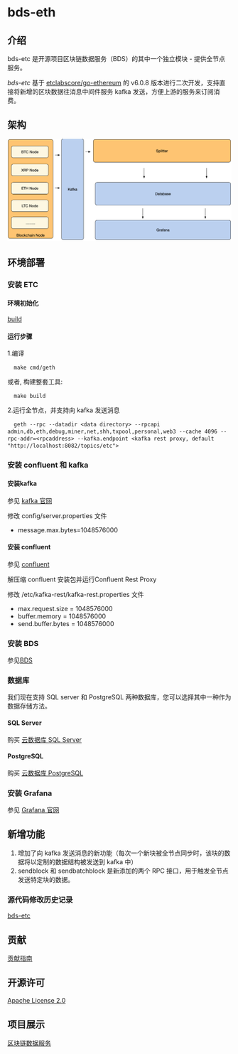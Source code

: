 # bds-eth
## 介绍
bds-etc 是开源项目区块链数据服务（BDS）的其中一个独立模块 - 提供全节点服务。

*bds-etc* 基于 [etclabscore/go-ethereum](https://github.com/etclabscore/go-ethereum) 的 v6.0.8 版本进行二次开发，支持直接将新增的区块数据往消息中间件服务 kafka 发送，方便上游的服务来订阅消费。

## 架构
![架构](./doc/bds-architecture.jpg)

## 环境部署 
### 安装 ETC
#### 环境初始化
[build](./doc/build.md)

#### 运行步骤

1.编译

 ```
   make cmd/geth
 ```
   或者, 构建整套工具:
   
 ```
   make build
 ```
 

2.运行全节点，并支持向 kafka 发送消息

```
  geth --rpc --datadir <data directory> --rpcapi admin,db,eth,debug,miner,net,shh,txpool,personal,web3 --cache 4096 --rpc-addr=<rpcaddress> --kafka.endpoint <kafka rest proxy, default "http://localhost:8082/topics/etc">
```

### 安装 confluent 和 kafka
#### 安装kafka
参见 [kafka 官网](http://kafka.apache.org/quickstart)

修改 config/server.properties 文件

* message.max.bytes=1048576000

#### 安装 confluent
参见 [confluent](https://docs.confluent.io/current/installation/installing_cp/zip-tar.html#prod-kafka-cli-install)

解压缩 confluent 安装包并运行Confluent Rest Proxy

修改 /etc/kafka-rest/kafka-rest.properties 文件

* max.request.size = 1048576000
* buffer.memory = 1048576000
* send.buffer.bytes = 1048576000

### 安装 BDS
参见[BDS](https://github.com/jdcloud-bds/bds)

### 数据库
我们现在支持 SQL server 和 PostgreSQL 两种数据库，您可以选择其中一种作为数据存储方法。

#### SQL Server
购买 [云数据库 SQL Server](https://www.jdcloud.com/cn/products/jcs-for-sql-server)

#### PostgreSQL 
购买 [云数据库 PostgreSQL](https://www.jdcloud.com/cn/products/jcs-for-postgresql)

### 安装 Grafana 
参见 [Grafana 官网](https://grafana.com/)

## 新增功能

1. 增加了向 kafka 发送消息的新功能（每次一个新块被全节点同步时，该块的数据将以定制的数据结构被发送到 kafka 中）
2. sendblock 和 sendbatchblock 是新添加的两个 RPC 接口，用于触发全节点发送特定块的数据。

### 源代码修改历史记录
[bds-etc](./CHANGE_HISTORY.md)

## 贡献
[贡献指南](./CONTRIBUTING.md)

## 开源许可 
[Apache License 2.0](./LICENSE)

## 项目展示
[区块链数据服务](https://bds.jdcloud.com/)

